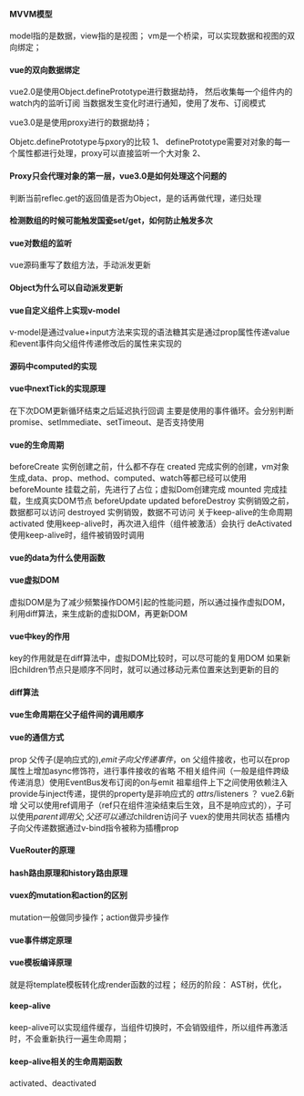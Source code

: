 <!--
 * @Author: qianqian.zhao
 * @Date: 2020-05-26 16:55:38
 * @LastEditors: qianqian.zhao
 * @LastEditTime: 2020-06-07 16:26:03
 * @Description: vue知识点
 -->

#### MVVM模型
model指的是数据，view指的是视图；
vm是一个桥梁，可以实现数据和视图的双向绑定；

#### vue的双向数据绑定
vue2.0是使用Object.definePrototype进行数据劫持，
然后收集每一个组件内的watch内的监听订阅
当数据发生变化时进行通知，使用了发布、订阅模式

vue3.0是是使用proxy进行的数据劫持；

Objetc.definePrototype与pxory的比较
1、 definePrototype需要对对象的每一个属性都进行处理，proxy可以直接监听一个大对象
2、 
#### Proxy只会代理对象的第一层，vue3.0是如何处理这个问题的
判断当前reflec.get的返回值是否为Object，是的话再做代理，递归处理
#### 检测数组的时候可能触发国瓷set/get，如何防止触发多次

#### vue对数组的监听
vue源码重写了数组方法，手动派发更新
#### Object为什么可以自动派发更新

#### vue自定义组件上实现v-model
v-model是通过value+input方法来实现的语法糖其实是通过prop属性传递value和event事件向父组件传递修改后的属性来实现的

#### 源码中computed的实现

#### vue中nextTick的实现原理
在下次DOM更新循环结束之后延迟执行回调
主要是使用的事件循环。会分别判断promise、setImmediate、setTimeout、是否支持使用

#### vue的生命周期
beforeCreate 实例创建之前，什么都不存在
created 完成实例的创建，vm对象生成,data、prop、method、computed、watch等都已经可以使用
beforeMounte 挂载之前，先进行了占位；虚拟Dom创建完成
mounted 完成挂载，生成真实DOM节点
beforeUpdate
updated
beforeDestroy 实例销毁之前，数据都可以访问
destroyed 实例销毁，数据不可访问
关于keep-alive的生命周期
activated 使用keep-alive时，再次进入组件（组件被激活）会执行
deActivated 使用keep-alive时，组件被销毁时调用

#### vue的data为什么使用函数

#### vue虚拟DOM
虚拟DOM是为了减少频繁操作DOM引起的性能问题，所以通过操作虚拟DOM，利用diff算法，来生成新的虚拟DOM，再更新DOM

#### vue中key的作用
key的作用就是在diff算法中，虚拟DOM比较时，可以尽可能的复用DOM
如果新旧children节点只是顺序不同时，就可以通过移动元素位置来达到更新的目的

#### diff算法


#### vue生命周期在父子组件间的调用顺序

#### vue的通信方式
prop 父传子(是响应式的),$emit 子向父传递事件，$on 父组件接收，也可以在prop属性上增加async修饰符，进行事件接收的省略
不相关组件间（一般是组件跨级传递消息）使用EventBus发布订阅的on与emit
祖辈组件上下之间使用依赖注入provide与inject传递，提供的property是非响应式的
$attrs/$listeners ？ vue2.6新增
父可以使用ref调用子（ref只在组件渲染结束后生效，且不是响应式的），子可以使用$parent调用父; 父还可以通过$children访问子
vuex的使用共同状态
插槽内子向父传递数据通过v-bind指令被称为插槽prop

#### VueRouter的原理
#### hash路由原理和history路由原理

#### vuex的mutation和action的区别
mutation一般做同步操作；action做异步操作

#### vue事件绑定原理

#### vue模板编译原理
就是将template模板转化成render函数的过程；
经历的阶段：
AST树，优化，


#### keep-alive
keep-alive可以实现组件缓存，当组件切换时，不会销毁组件，所以组件再激活时，不会重新执行一遍生命周期；

#### keep-alive相关的生命周期函数
activated、deactivated
